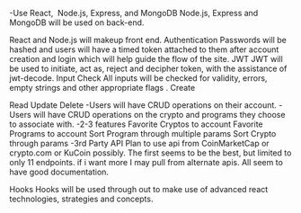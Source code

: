 -Use React,
 Node.js,
 Express, 
 and MongoDB	Node.js, Express and MongoDB will be used on back-end.

React and Node.js will makeup front end.
Authentication
	Passwords will be hashed and users will have a timed token attached to them after account creation and login which will help guide the flow of the site.
JWT
	JWT will be used to initiate, act as, reject and decipher token, with the assistance of jwt-decode. 
Input Check
	All inputs will be checked for validity, errors, empty strings and other appropriate flags .
Create

Read
Update
Delete	-Users will have CRUD operations on their account.
-Users will have CRUD operations on the crypto and programs they choose to associate with.
-2-3 features
	Favorite Cryptos to account
Favorite Programs to account
Sort Program through multiple params
Sort Crypto through params
-3rd Party API	Plan to use api from CoinMarketCap or crypto.com or KuCoin possibly. The first seems to be the best, but limited to only 11 endpoints. if i want more I may pull from alternate apis. All seem to have good documentation.

Hooks	Hooks will be used through out to make use of advanced react technologies, strategies and concepts.